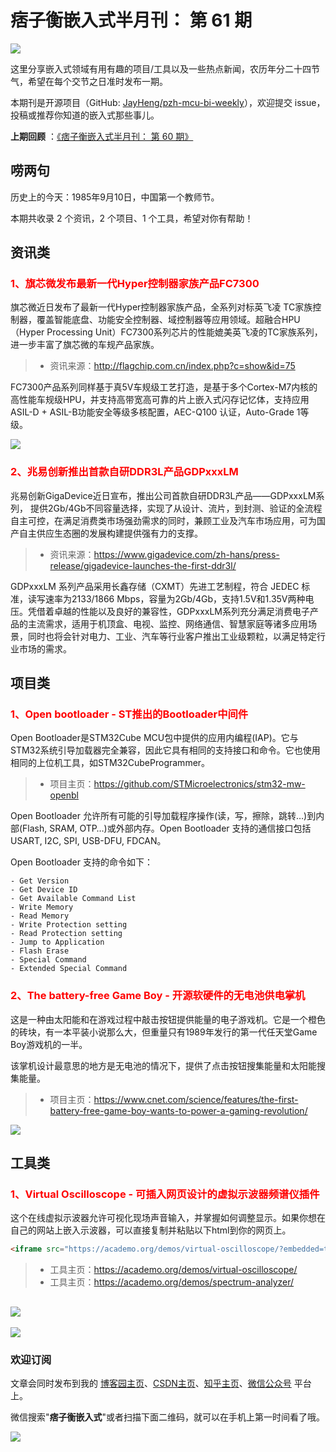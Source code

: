 # 痞子衡嵌入式半月刊： 第 61 期

![](http://henjay724.com/image/cnblogs/pzh_mcu_bi_weekly.PNG)

这里分享嵌入式领域有用有趣的项目/工具以及一些热点新闻，农历年分二十四节气，希望在每个交节之日准时发布一期。

本期刊是开源项目（GitHub: [JayHeng/pzh-mcu-bi-weekly](https://github.com/JayHeng/pzh-mcu-bi-weekly)），欢迎提交 issue，投稿或推荐你知道的嵌入式那些事儿。

**上期回顾** ：[《痞子衡嵌入式半月刊： 第 60 期》](https://www.cnblogs.com/henjay724/p/16567006.html)

## 唠两句

历史上的今天：1985年9月10日，中国第一个教师节。

本期共收录 2 个资讯，2 个项目、1 个工具，希望对你有帮助！

## 资讯类

### <font color="red">1、旗芯微发布最新一代Hyper控制器家族产品FC7300</font>

旗芯微近日发布了最新一代Hyper控制器家族产品，全系列对标英飞凌 TC家族控制器，覆盖智能底盘、功能安全控制器、域控制器等应用领域。超融合HPU（Hyper Processing Unit）FC7300系列芯片的性能媲美英飞凌的TC家族系列，进一步丰富了旗芯微的车规产品家族。  

> * 资讯来源：http://flagchip.com.cn/index.php?c=show&id=75

FC7300产品系列同样基于真5V车规级工艺打造，是基于多个Cortex-M7内核的高性能车规级HPU，并支持高带宽高可靠的片上嵌入式闪存记忆体，支持应用ASIL-D + ASIL-B功能安全等级多核配置，AEC-Q100 认证，Auto-Grade 1等级。  

![](http://henjay724.com/image/biweekly20220910/Flagchip_FC7300.PNG)

### <font color="red">2、兆易创新推出首款自研DDR3L产品GDPxxxLM</font>

兆易创新GigaDevice近日宣布，推出公司首款自研DDR3L产品——GDPxxxLM系列， 提供2Gb/4Gb不同容量选择，实现了从设计、流片，到封测、验证的全流程自主可控，在满足消费类市场强劲需求的同时，兼顾工业及汽车市场应用，可为国产自主供应生态圈的发展构建提供强有力的支撑。  

> * 资讯来源：https://www.gigadevice.com/zh-hans/press-release/gigadevice-launches-the-first-ddr3l/

GDPxxxLM 系列产品采用长鑫存储（CXMT）先进工艺制程，符合 JEDEC 标准，读写速率为2133/1866 Mbps，容量为2Gb/4Gb，支持1.5V和1.35V两种电压。凭借着卓越的性能以及良好的兼容性，GDPxxxLM系列充分满足消费电子产品的主流需求，适用于机顶盒、电视、监控、网络通信、智慧家庭等诸多应用场景，同时也将会针对电力、工业、汽车等行业客户推出工业级颗粒，以满足特定行业市场的需求。  

## 项目类

### <font color="red">1、Open bootloader - ST推出的Bootloader中间件</font>

Open Bootloader是STM32Cube MCU包中提供的应用内编程(IAP)。它与STM32系统引导加载器完全兼容，因此它具有相同的支持接口和命令。它也使用相同的上位机工具，如STM32CubeProgrammer。  

> * 项目主页：https://github.com/STMicroelectronics/stm32-mw-openbl

Open Bootloader 允许所有可能的引导加载程序操作(读，写，擦除，跳转…)到内部(Flash, SRAM, OTP…)或外部内存。Open Bootloader 支持的通信接口包括 USART, I2C, SPI, USB-DFU, FDCAN。

Open Bootloader 支持的命令如下：  

```text
- Get Version
- Get Device ID
- Get Available Command List
- Write Memory
- Read Memory
- Write Protection setting
- Read Protection setting
- Jump to Application
- Flash Erase
- Special Command
- Extended Special Command
```

### <font color="red">2、The battery-free Game Boy - 开源软硬件的无电池供电掌机</font>

这是一种由太阳能和在游戏过程中敲击按钮提供能量的电子游戏机。它是一个橙色的砖块，有一本平装小说那么大，但重量只有1989年发行的第一代任天堂Game Boy游戏机的一半。  

该掌机设计最意思的地方是无电池的情况下，提供了点击按钮搜集能量和太阳能搜集能量。

> * 项目主页：https://www.cnet.com/science/features/the-first-battery-free-game-boy-wants-to-power-a-gaming-revolution/

![](http://henjay724.com/image/biweekly20220913/The-battery-free-Game-Boy.PNG)

## 工具类

### <font color="red">1、Virtual Oscilloscope - 可插入网页设计的虚拟示波器频谱仪插件</font>

这个在线虚拟示波器允许可视化现场声音输入，并掌握如何调整显示。如果你想在自己的网站上嵌入示波器，可以直接复制并粘贴以下html到你的网页上。  

```html
<iframe src="https://academo.org/demos/virtual-oscilloscope/?embedded=true" width="800" height="380"></iframe>
```

> * 工具主页：https://academo.org/demos/virtual-oscilloscope/
> * 工具主页：https://academo.org/demos/spectrum-analyzer/

![](http://henjay724.com/image/biweekly20220913/academo-virtual-oscilloscope.PNG)
-
![](http://henjay724.com/image/biweekly20220913/academo-spectrum-analyzer.PNG)

### 欢迎订阅

文章会同时发布到我的 [博客园主页](https://www.cnblogs.com/henjay724/)、[CSDN主页](https://blog.csdn.net/henjay724)、[知乎主页](https://www.zhihu.com/people/henjay724)、[微信公众号](http://weixin.sogou.com/weixin?type=1&query=痞子衡嵌入式) 平台上。

微信搜索"__痞子衡嵌入式__"或者扫描下面二维码，就可以在手机上第一时间看了哦。

![](http://henjay724.com/image/github/pzhMcu_qrcode_258x258.jpg)


